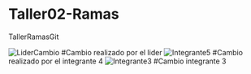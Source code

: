 # Taller02-Ramas
TallerRamasGit

![LiderCambio](https://github.com/TaizRuiz/Taller02-Ramas/assets/118634667/7aa86135-3061-4701-b5ec-6fdee51ed630)
#Cambio realizado por el lider
![Integrante5](https://github.com/TaizRuiz/Taller02-Ramas/assets/118634667/0116a45e-613d-4f3d-b167-ee16056a84ad)
#Cambio realizado por el integrante 4
![Integrante3](https://github.com/TaizRuiz/Taller02-Ramas/assets/118634667/22f86cae-cac7-4a15-a286-88bdf72f131d)
#Cambio integrante 3
